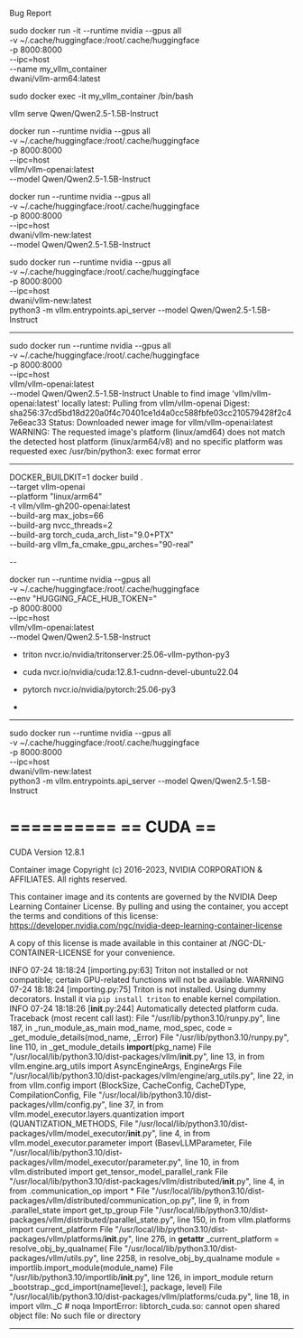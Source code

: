 Bug Report

sudo docker run -it --runtime nvidia --gpus all \
-v ~/.cache/huggingface:/root/.cache/huggingface \
-p 8000:8000 \
--ipc=host \
--name my_vllm_container \
dwani/vllm-arm64:latest

sudo docker exec -it my_vllm_container /bin/bash


vllm serve Qwen/Qwen2.5-1.5B-Instruct


docker run --runtime nvidia --gpus all \
    -v ~/.cache/huggingface:/root/.cache/huggingface \
    -p 8000:8000 \
    --ipc=host \
    vllm/vllm-openai:latest \
    --model Qwen/Qwen2.5-1.5B-Instruct

docker run --runtime nvidia --gpus all \
    -v ~/.cache/huggingface:/root/.cache/huggingface \
    -p 8000:8000 \
    --ipc=host \
    dwani/vllm-new:latest \
    --model Qwen/Qwen2.5-1.5B-Instruct


sudo docker run --runtime nvidia --gpus all \
  -v ~/.cache/huggingface:/root/.cache/huggingface \
  -p 8000:8000 \
  --ipc=host \
  dwani/vllm-new:latest \
  python3 -m vllm.entrypoints.api_server --model Qwen/Qwen2.5-1.5B-Instruct



---


 sudo docker run --runtime nvidia --gpus all \
    -v ~/.cache/huggingface:/root/.cache/huggingface \
    -p 8000:8000 \
    --ipc=host \
    vllm/vllm-openai:latest \
    --model Qwen/Qwen2.5-1.5B-Instruct
Unable to find image 'vllm/vllm-openai:latest' locally
latest: Pulling from vllm/vllm-openai
Digest: sha256:37cd5bd18d220a0f4c70401ce1d4a0cc588fbfe03cc210579428f2c47e6eac33
Status: Downloaded newer image for vllm/vllm-openai:latest
WARNING: The requested image's platform (linux/amd64) does not match the detected host platform (linux/arm64/v8) and no specific platform was requested
exec /usr/bin/python3: exec format error


---

DOCKER_BUILDKIT=1 docker build . \
  --target vllm-openai \
  --platform "linux/arm64" \
  -t vllm/vllm-gh200-openai:latest \
  --build-arg max_jobs=66 \
  --build-arg nvcc_threads=2 \
  --build-arg torch_cuda_arch_list="9.0+PTX" \
  --build-arg vllm_fa_cmake_gpu_arches="90-real"


--



docker run --runtime nvidia --gpus all \
    -v ~/.cache/huggingface:/root/.cache/huggingface \
    --env "HUGGING_FACE_HUB_TOKEN=<secret>" \
    -p 8000:8000 \
    --ipc=host \
    vllm/vllm-openai:latest \
    --model Qwen/Qwen2.5-1.5B-Instruct


- triton
nvcr.io/nvidia/tritonserver:25.06-vllm-python-py3

- cuda
nvcr.io/nvidia/cuda:12.8.1-cudnn-devel-ubuntu22.04

- pytorch
nvcr.io/nvidia/pytorch:25.06-py3


- 

<!-- 
sudo docker pull nvcr.io/nvidia/tritonserver:25.06-vllm-python-py3


docker run --gpus all -it --rm --net=host -p 8001:8001 \
  --shm-size=1G --ulimit memlock=-1 --ulimit stack=67108864 \
  -v ${PWD}/model_repository:/model_repository \
  nvcr.io/nvidia/tritonserver:25.06-vllm-python-py3 \
  tritonserver --model-store=/model_repository



git clone https://github.com/triton-inference-server/server

cd server/docs/examples/

bash fetch_models.sh

quickstart - https://github.com/triton-inference-server/server/blob/main/docs/getting_started/quickstart.md

-->


---

sudo docker run --runtime nvidia --gpus all \
  -v ~/.cache/huggingface:/root/.cache/huggingface \
  -p 8000:8000 \
  --ipc=host \
  dwani/vllm-new:latest \
  python3 -m vllm.entrypoints.api_server --model Qwen/Qwen2.5-1.5B-Instruct

==========
== CUDA ==
==========

CUDA Version 12.8.1

Container image Copyright (c) 2016-2023, NVIDIA CORPORATION & AFFILIATES. All rights reserved.

This container image and its contents are governed by the NVIDIA Deep Learning Container License.
By pulling and using the container, you accept the terms and conditions of this license:
https://developer.nvidia.com/ngc/nvidia-deep-learning-container-license

A copy of this license is made available in this container at /NGC-DL-CONTAINER-LICENSE for your convenience.

INFO 07-24 18:18:24 [importing.py:63] Triton not installed or not compatible; certain GPU-related functions will not be available.
WARNING 07-24 18:18:24 [importing.py:75] Triton is not installed. Using dummy decorators. Install it via `pip install triton` to enable kernel compilation.
INFO 07-24 18:18:26 [__init__.py:244] Automatically detected platform cuda.
Traceback (most recent call last):
  File "/usr/lib/python3.10/runpy.py", line 187, in _run_module_as_main
    mod_name, mod_spec, code = _get_module_details(mod_name, _Error)
  File "/usr/lib/python3.10/runpy.py", line 110, in _get_module_details
    __import__(pkg_name)
  File "/usr/local/lib/python3.10/dist-packages/vllm/__init__.py", line 13, in <module>
    from vllm.engine.arg_utils import AsyncEngineArgs, EngineArgs
  File "/usr/local/lib/python3.10/dist-packages/vllm/engine/arg_utils.py", line 22, in <module>
    from vllm.config import (BlockSize, CacheConfig, CacheDType, CompilationConfig,
  File "/usr/local/lib/python3.10/dist-packages/vllm/config.py", line 37, in <module>
    from vllm.model_executor.layers.quantization import (QUANTIZATION_METHODS,
  File "/usr/local/lib/python3.10/dist-packages/vllm/model_executor/__init__.py", line 4, in <module>
    from vllm.model_executor.parameter import (BasevLLMParameter,
  File "/usr/local/lib/python3.10/dist-packages/vllm/model_executor/parameter.py", line 10, in <module>
    from vllm.distributed import get_tensor_model_parallel_rank
  File "/usr/local/lib/python3.10/dist-packages/vllm/distributed/__init__.py", line 4, in <module>
    from .communication_op import *
  File "/usr/local/lib/python3.10/dist-packages/vllm/distributed/communication_op.py", line 9, in <module>
    from .parallel_state import get_tp_group
  File "/usr/local/lib/python3.10/dist-packages/vllm/distributed/parallel_state.py", line 150, in <module>
    from vllm.platforms import current_platform
  File "/usr/local/lib/python3.10/dist-packages/vllm/platforms/__init__.py", line 276, in __getattr__
    _current_platform = resolve_obj_by_qualname(
  File "/usr/local/lib/python3.10/dist-packages/vllm/utils.py", line 2258, in resolve_obj_by_qualname
    module = importlib.import_module(module_name)
  File "/usr/lib/python3.10/importlib/__init__.py", line 126, in import_module
    return _bootstrap._gcd_import(name[level:], package, level)
  File "/usr/local/lib/python3.10/dist-packages/vllm/platforms/cuda.py", line 18, in <module>
    import vllm._C  # noqa
ImportError: libtorch_cuda.so: cannot open shared object file: No such file or directory


---